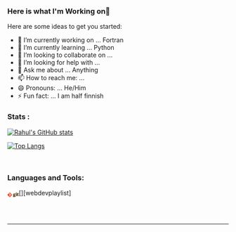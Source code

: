 ### Here is what I'm Working on👋


Here are some ideas to get you started:

- 🔭 I’m currently working on ... Fortran
- 🌱 I’m currently learning ... Python 
- 👯 I’m looking to collaborate on ...
- 🤔 I’m looking for help with ... 
- 💬 Ask me about ... Anything
- 📫 How to reach me: ...
- 😄 Pronouns: ... He/Him
- ⚡ Fun fact: ... I am half finnish

### Stats :
[![Rahul's GitHub stats](https://github-readme-stats.vercel.app/api?username=rahulumrao&show_icons=true&theme=merko)](https://github.com/rahulumrao/github-readme-stats)

[![Top Langs](https://github-readme-stats.vercel.app/api/top-langs/?username=rahulumrao&hide=javascript,html,Roff,css,Cmake&layout=compact&theme=radical)](https://github.com/rahulumrao/github-readme-stats)

<br />

### Languages and Tools:
[<img align="left" alt="Git" width="26px" src="https://raw.githubusercontent.com/github/explore/80688e429a7d4ef2fca1e82350fe8e3517d3494d/topics/git/git.png" />][webdevplaylist]


<br />
<br />

----
